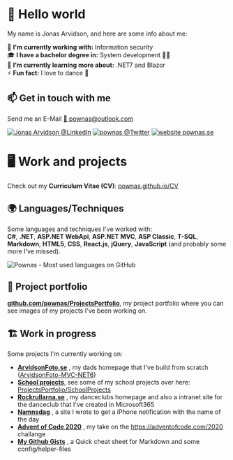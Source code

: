 # 👋 Hello world

My name is Jonas Arvidson, and here are some info about me:  
  
💼 **I'm currently working with:** Information security  
:mortar_board: **I have a bachelor degree in:** System development 👨‍💻  
🌱 **I’m currently learning more about:** .NET7 and Blazor  
⚡ **Fun fact:** I love to dance 🕺  

  
## 📫 Get in touch with me
Send me an E-Mail [📧 pownas@outlook.com](mailto:pownas@outlook.com)  

[![Jonas Arvidson @LinkedIn](https://img.shields.io/twitter/url?label=JonasArvidson&logo=linkedin&style=social&url=https%3A%2F%2Fwww.linkedin.com%2Fin%2FJonasArvidson)](https://www.linkedin.com/in/JonasArvidson)
[![pownas @Twitter](https://img.shields.io/twitter/url?label=%40Pownas&logo=twitter&style=social&url=https%3A%2F%2Ftwitter.com%2Fpownas)](https://twitter.com/pownas)
[![website pownas.se](https://img.shields.io/twitter/url?label=pownas.se&logo=about.me&logoColor=blue&style=social&url=https%3A%2F%2Fpownas.se%2F)](https://pownas.se/)  

# 🖥️ Work and projects
Check out my **Curriculum Vitae (CV)**: [pownas.github.io/CV](https://pownas.github.io/CV/)

## 🌍 Languages/Techniques
Some languages and techniques I've worked with:  
**C#**, **.NET**, **ASP.NET WebApi**, **ASP.NET MVC**, **ASP Classic**, **T-SQL**, **Markdown**, **HTML5**, **CSS**, **React.js**, **jQuery**, **JavaScript** (and probably some more I've missed). 
  
![Pownas - Most used languages on GitHub](https://github-readme-stats.vercel.app/api/top-langs/?username=pownas&theme=tokyonight&layout=compact)

## 💼 Project portfolio
**[github.com/pownas/ProjectsPortfolio](https://github.com/pownas/ProjectsPortfolio)**, my project portfolio where you can see images of my projects I've been working on. 

## 🏗️ Work in progress
Some projects I'm currently working on:
<!-- - **[Jonas.ArvidsonFoto.se](https://Jonas.ArvidsonFoto.se)** , my own homepage that always needs a facelift -->
- **[ArvidsonFoto.se](https://ArvidsonFoto.se)** , my dads homepage that I've build from scratch ([ArvidsonFoto-MVC-NET6](https://github.com/pownas/ArvidsonFoto-MVC-NET5))
- **[School projects](https://github.com/pownas/ProjectsPortfolio/tree/main/SchoolProjects/2019HT-2022VT-ORU-Systemvetenskap)**, see some of my school projects over here: [ProjectsPortfolio/SchoolProjects](https://github.com/pownas/ProjectsPortfolio/tree/main/SchoolProjects/2019HT-2022VT-ORU-Systemvetenskap)
- **[Rockrullarna.se](https://www.Rockrullarna.se)** , my danceclubs homepage and also a intranet site for the danceclub that I've created in Microsoft365
- **[Namnsdag](https://pownas.github.io/Namnsdag/)** , a site I wrote to get a iPhone notification with the name of the day
- **[Advent of Code 2020](https://github.com/pownas/Advent-Of-Code-2020)** , my take on the https://adventofcode.com/2020 challange
- **[My Github Gists](https://gist.github.com/pownas)** , a Quick cheat sheet for Markdown and some config/helper-files


<!--
**pownas/pownas** is a ✨ _special_ ✨ repository because its `README.md` (this file) appears on your GitHub profile.

Here are some ideas to get you started:

- 🔭 I’m currently working on ...
- 🌱 I’m currently learning ...
- 👯 I’m looking to collaborate on ...
- 🤔 I’m looking for help with ...
- 💬 Ask me about ...
- 📫 How to reach me: ...
- 😄 Pronouns: ...
- ⚡ Fun fact: ...
-->
